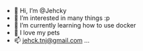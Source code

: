 - 👋 Hi, I’m @Jehcky
- 👀 I’m interested in many things :p
- 🌱 I’m currently learning how to use docker
- 💞️ I love my pets
- 📫 jehck.tnj@gmail.com ...

<!---
Jehcky/Jehcky is a ✨ special ✨ repository because its `README.md` (this file) appears on your GitHub profile.
You can click the Preview link to take a look at your changes.
--->
